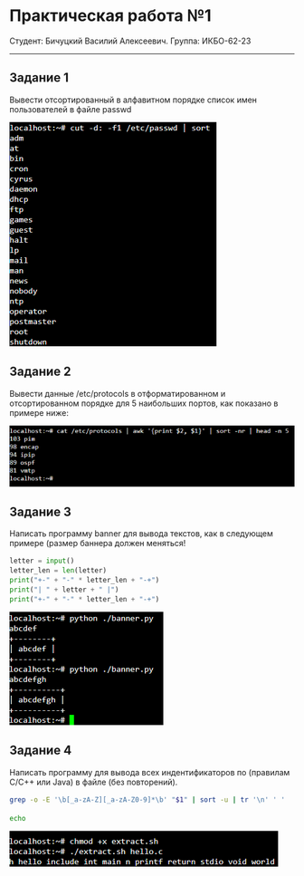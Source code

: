 # Практическая работа №1
Студент: Бичуцкий Василий Алексеевич.
Группа: ИКБО-62-23

---

## Задание 1

Вывести отсортированный в алфавитном порядке список имен пользователей в файле passwd

![Задание 1. Скриншот выполнения](prac1.png)

## Задание 2

Вывести данные /etc/protocols в отформатированном и отсортированном порядке для 5 наибольших портов, как показано в примере ниже:

![Задание 2. Скриншот выполнения](Задание%202.png)

## Задание 3

Написать программу banner для вывода текстов, как в следующем примере (размер баннера должен меняться!

```python
letter = input()
letter_len = len(letter)
print("+-" + "-" * letter_len + "-+")
print("| " + letter + " |")
print("+-" + "-" * letter_len + "-+")
```

![Задание 3. Скриншот выполнения](Задание%203.png)

## Задание 4

Написать программу для вывода всех индентификаторов по (правилам C/C++ или Java) в файле (без повторений).

```bash
grep -o -E '\b[_a-zA-Z][_a-zA-Z0-9]*\b' "$1" | sort -u | tr '\n' ' '

echo
```

![Задание 4. Скриншот выполнения](Задание%204.png)

